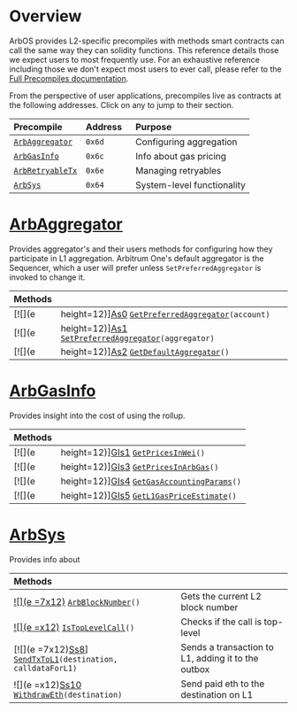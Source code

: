 # Overview
ArbOS provides L2-specific precompiles with methods smart contracts can call the same way they can solidity functions. This reference details those we expect users to most frequently use. For an exhaustive reference including those we don't expect most users to ever call, please refer to the [Full Precompiles documentation](Precompiles.md).

From the perspective of user applications, precompiles live as contracts at the following addresses. Click on any to jump to their section.

| Precompile                                     | Address &nbsp; | Purpose                            |
| :--------------------------------------------- | :------------- | :--------------------------------- |
| [`ArbAggregator`](#ArbAggregator)              | `0x6d`         | Configuring aggregation            |
| [`ArbGasInfo`](#ArbGasInfo)                    | `0x6c`         | Info about gas pricing             |
| [`ArbRetryableTx`](#ArbRetryableTx)            | `0x6e`         | Managing retryables                |
| [`ArbSys`](#ArbSys)                            | `0x64`         | System-level functionality         |

[ArbAggregator_link]: https://github.com/OffchainLabs/nitro/blob/master/precompiles/ArbAddressTable.go
[ArbGasInfo_link]: https://github.com/OffchainLabs/nitro/blob/master/precompiles/ArbGasInfo.go
[ArbRetryableTx_link]: https://github.com/OffchainLabs/nitro/blob/master/precompiles/ArbRetryableTx.go
[ArbSys_link]: https://github.com/OffchainLabs/nitro/blob/master/precompiles/ArbSys.go

# [ArbAggregator][ArbAggregator_link]<a name=ArbAggregator></a>
Provides aggregator's and their users methods for configuring how they participate in L1 aggregation. Arbitrum One's default aggregator is the Sequencer, which a user will prefer unless `SetPreferredAggregator` is invoked to change it.

| Methods                                                              |                                                         |
|:---------------------------------------------------------------------|:--------------------------------------------------------|
| [![](e | height=12)][As0] [`GetPreferredAggregator`][A0]`(account)`    | Gets an account's preferred aggregator                  |
| [![](e | height=12)][As1] [`SetPreferredAggregator`][A1]`(aggregator)` | Sets the caller's preferred aggregator to that provided |
| [![](e | height=12)][As2] [`GetDefaultAggregator`][A2]`()`             | Gets the rollup's default aggregator                    |

[A0]: https://github.com/OffchainLabs/nitro/blob/7e4c1a5119d83e144f5398597d046074c1741717/precompiles/ArbAggregator.go#L19
[A1]: https://github.com/OffchainLabs/nitro/blob/7e4c1a5119d83e144f5398597d046074c1741717/precompiles/ArbAggregator.go#L24
[A2]: https://github.com/OffchainLabs/nitro/blob/7e4c1a5119d83e144f5398597d046074c1741717/precompiles/ArbAggregator.go#L29

[As0]: https://github.com/OffchainLabs/nitro/blob/7e4c1a5119d83e144f5398597d046074c1741717/solgen/src/precompiles/ArbAggregator.sol#L7
[As1]: https://github.com/OffchainLabs/nitro/blob/7e4c1a5119d83e144f5398597d046074c1741717/solgen/src/precompiles/ArbAggregator.sol#L11
[As2]: https://github.com/OffchainLabs/nitro/blob/7e4c1a5119d83e144f5398597d046074c1741717/solgen/src/precompiles/ArbAggregator.sol#L14


# [ArbGasInfo][ArbGasInfo_link]<a name=ArbGasInfo></a>
Provides insight into the cost of using the rollup.

| Methods                                                      |                                                                    |
|:-------------------------------------------------------------|:-------------------------------------------------------------------|
| [![](e | height=12)][GIs1] [`GetPricesInWei`][GI1]`()`         | Gets prices in wei when using the caller's preferred aggregator    |
| [![](e | height=12)][GIs3] [`GetPricesInArbGas`][GI3]`()`      | Gets prices in ArbGas when using the caller's preferred aggregator |
| [![](e | height=12)][GIs4] [`GetGasAccountingParams`][GI4]`()` | Gets the rollup's speed limit, pool size, and tx gas limit         |
| [![](e | height=12)][GIs5] [`GetL1GasPriceEstimate`][GI5]`()`  | Gets the current estimate of the L1 gas price                      |

[GI1]: https://github.com/OffchainLabs/nitro/blob/7e4c1a5119d83e144f5398597d046074c1741717/precompiles/ArbGasInfo.go#L62
[GI3]: https://github.com/OffchainLabs/nitro/blob/7e4c1a5119d83e144f5398597d046074c1741717/precompiles/ArbGasInfo.go#L95
[GI4]: https://github.com/OffchainLabs/nitro/blob/7e4c1a5119d83e144f5398597d046074c1741717/precompiles/ArbGasInfo.go#L104
[GI5]: https://github.com/OffchainLabs/nitro/blob/7e4c1a5119d83e144f5398597d046074c1741717/precompiles/ArbGasInfo.go#L112

[GIs1]: https://github.com/OffchainLabs/nitro/blob/7e4c1a5119d83e144f5398597d046074c1741717/solgen/src/precompiles/ArbGasInfo.sol#L17
[GIs3]: https://github.com/OffchainLabs/nitro/blob/7e4c1a5119d83e144f5398597d046074c1741717/solgen/src/precompiles/ArbGasInfo.sol#L25
[GIs4]: https://github.com/OffchainLabs/nitro/blob/7e4c1a5119d83e144f5398597d046074c1741717/solgen/src/precompiles/ArbGasInfo.sol#L28
[GIs5]: https://github.com/OffchainLabs/nitro/blob/7e4c1a5119d83e144f5398597d046074c1741717/solgen/src/precompiles/ArbGasInfo.sol#L31


# [ArbSys][ArbSys_link]<a name=ArbSys></a>
Provides info about 

| Methods                                                                  |                                                    |
|:-------------------------------------------------------------------------|:---------------------------------------------------|
| [![](e =7x12)][Ss0] [`ArbBlockNumber`][S0]`()`                       | Gets the current L2 block number                   |
| [![](e =x12)][Ss4] [`IsTopLevelCall`][S4]`()`                       | Checks if the call is top-level                    |
| [![](e =7x12)[Ss8]] [`SendTxToL1`][S8]`(destination, calldataForL1)` | Sends a transaction to L1, adding it to the outbox |
| ![](e =x12)[Ss10] [`WithdrawEth`][S10]`(destination)`             | Send paid eth to the destination on L1             |

[S0]: https://github.com/OffchainLabs/nitro/blob/a9f2030de70460f65377174895836d3e4e33519e/precompiles/ArbSys.go#L27
[S4]: https://github.com/OffchainLabs/nitro/blob/a9f2030de70460f65377174895836d3e4e33519e/precompiles/ArbSys.go#L48
[S8]: https://github.com/OffchainLabs/nitro/blob/a9f2030de70460f65377174895836d3e4e33519e/precompiles/ArbSys.go#L80
[S10]: https://github.com/OffchainLabs/nitro/blob/a9f2030de70460f65377174895836d3e4e33519e/precompiles/ArbSys.go#L153

[Ss0]: https://github.com/OffchainLabs/nitro/blob/a9f2030de70460f65377174895836d3e4e33519e/solgen/src/precompiles/ArbSys.sol#L27
[Ss4]: https://github.com/OffchainLabs/nitro/blob/a9f2030de70460f65377174895836d3e4e33519e/solgen/src/precompiles/ArbSys.sol#L51
[Ss8]: https://github.com/OffchainLabs/nitro/blob/a9f2030de70460f65377174895836d3e4e33519e/solgen/src/precompiles/ArbSys.sol#L87
[Ss10]: https://github.com/OffchainLabs/nitro/blob/a9f2030de70460f65377174895836d3e4e33519e/solgen/src/precompiles/ArbSys.sol#L79
